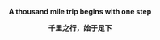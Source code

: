 <p align="center">
   <b>A thousand mile trip begins with one step</b>
</p>
<p align="center">
  <b>千里之行，始于足下</b>
</p>
<br/>
